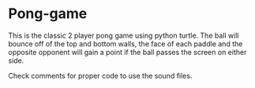 # Pong-game

This is the classic 2 player pong game using python turtle.
The ball will bounce off of the top and bottom walls, the face of each paddle and the opposite opponent will gain a point if the ball passes the screen on either side. 

Check comments for proper code to use the sound files.
